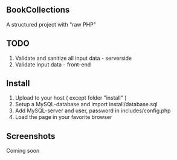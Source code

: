 ## BookCollections
A structured project with "raw PHP"

## TODO
1. Validate and sanitize all input data - serverside
2. Validate input data - front-end

## Install
1. Upload to your host ( except folder "install" )
2. Setup a MySQL-database and import install/database.sql
3. Add MySQL-server and user, password in includes/config.php
4. Load the page in your favorite browser

## Screenshots
Coming soon